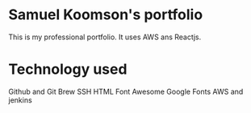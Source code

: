 # Samuel Koomson's portfolio

This is my professional portfolio. It uses AWS ans Reactjs.

# Technology used

Github and Git
Brew
SSH
HTML
Font Awesome
Google Fonts
AWS and jenkins
